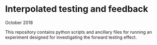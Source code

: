 # Interpolated testing and feedback

October 2018


This repository contains python scripts and ancillary files for running an experiment designed for investigating the forward testing effect.

